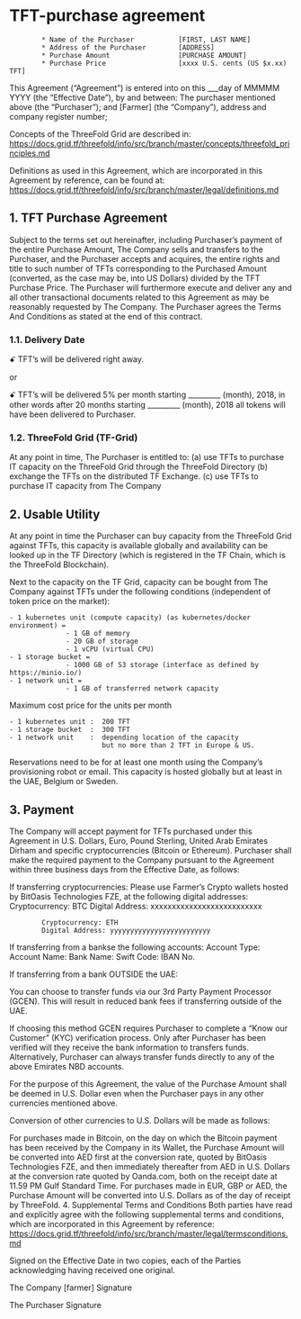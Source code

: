 
# TFT-purchase agreement


            * Name of the Purchaser           [FIRST, LAST NAME]
            * Address of the Purchaser        [ADDRESS]
            * Purchase Amount                 [PURCHASE AMOUNT]
            * Purchase Price                  [xxxx U.S. cents (US $x.xx) TFT]

This Agreement (“Agreement”) is entered into on this ___day of MMMMM YYYY (the “Effective Date”), by and between:
The purchaser mentioned above (the “Purchaser”);
and
[Farmer]  (the “Company”), address and company register number;

Concepts of the ThreeFold Grid are described in: 
https://docs.grid.tf/threefold/info/src/branch/master/concepts/threefold_principles.md

Definitions as used in this Agreement, which are incorporated in this Agreement by reference, can be found at: https://docs.grid.tf/threefold/info/src/branch/master/legal/definitions.md


## 1. TFT Purchase Agreement
Subject to the terms set out hereinafter, including Purchaser’s payment of the entire Purchase Amount, The Company sells and transfers to the Purchaser, and the Purchaser accepts and acquires, the entire rights and title to such number of TFTs corresponding to the Purchased Amount (converted, as the case may be, into US Dollars) divided by the TFT Purchase Price. The Purchaser will furthermore execute and deliver any and all other transactional documents related to this Agreement as may be reasonably requested by The Company. The Purchaser agrees the Terms And Conditions as stated at the end of this contract. 

### 1.1. Delivery Date
ꗃ TFT’s will be delivered right away.

or

ꗃ TFT’s will be delivered 5% per month starting _________ (month), 2018, in other words after 20    months starting _________ (month), 2018 all tokens will have been delivered to Purchaser.

### 1.2. ThreeFold Grid (TF-Grid)

At any point in time, The Purchaser is entitled to: 
(a)	use TFTs to purchase IT capacity on the ThreeFold Grid through the ThreeFold Directory
(b)	exchange the TFTs on the distributed TF Exchange. 
(c)	use TFTs to purchase IT capacity from The Company


## 2. Usable Utility
At any point in time the Purchaser can buy capacity from the ThreeFold Grid against TFTs, this capacity is available globally and availability can be looked up in the TF Directory (which is registered in the TF Chain, which is the ThreeFold Blockchain).

Next to the capacity on the TF Grid, capacity can be bought from The Company against TFTs under the following conditions (independent of token price on the market):


    - 1 kubernetes unit (compute capacity) (as kubernetes/docker environment) = 
                  - 1 GB of memory
                  - 20 GB of storage 
                  - 1 vCPU (virtual CPU)
    - 1 storage bucket = 
                  - 1000 GB of S3 storage (interface as defined by https://minio.io/)
    - 1 network unit = 
                  - 1 GB of transferred network capacity

Maximum cost price for the units per month 


    - 1 kubernetes unit	:  200 TFT
    - 1 storage bucket	:  300 TFT 
    - 1 network unit	:  depending location of the capacity 
			               but no more than 2 TFT in Europe & US.

Reservations need to be for at least one month using the Company’s provisioning robot or email. This capacity is hosted globally but at least in the UAE, Belgium or Sweden.

## 3. Payment

The Company will accept payment for TFTs purchased under this Agreement in U.S. Dollars, Euro, Pound Sterling, United Arab Emirates Dirham and specific cryptocurrencies (Bitcoin or Ethereum). Purchaser shall make the required payment to the Company pursuant to the Agreement within three business days from the Effective Date, as follows:

If transferring cryptocurrencies:
Please use Farmer’s Crypto wallets hosted by BitOasis Technologies FZE, at the following digital addresses:
            Cryptocurrency: BTC
            Digital Address: xxxxxxxxxxxxxxxxxxxxxxxxxx  
            
            Cryptocurrency: ETH
            Digital Address: yyyyyyyyyyyyyyyyyyyyyyyyy

If transferring from a bankse the following accounts: 
            Account Type: 
            Account Name: 
            Bank Name:
            Swift Code:
            IBAN No. 


If transferring from a bank OUTSIDE the UAE:

You can choose to transfer funds via our 3rd Party Payment Processor (GCEN). This will result in reduced bank fees if transferring outside of the UAE.

If choosing this method GCEN requires Purchaser to complete a “Know our Customer” (KYC) verification process. Only after Purchaser has been verified will they receive the bank information to transfers funds. Alternatively, Purchaser can always transfer funds directly to any of the above Emirates NBD accounts.

For the purpose of this Agreement, the value of the Purchase Amount shall be deemed in U.S. Dollar even when the Purchaser pays in any other currencies mentioned above. 

Conversion of other currencies to U.S. Dollars will be made as follows:


For purchases made in Bitcoin, on the day on which the Bitcoin payment has been received by the Company in its Wallet, the Purchase Amount will be converted into AED first at the conversion rate, quoted by BitOasis Technologies FZE, and then immediately thereafter from AED in U.S. Dollars at the conversion rate quoted by Oanda.com, both on the receipt date at 11.59 PM Gulf Standard Time.
For purchases made in EUR, GBP or AED, the Purchase Amount will be converted into U.S. Dollars as of the day of receipt by ThreeFold.
4. Supplemental Terms and Conditions
Both parties have read and explicitly agree with the following supplemental terms and conditions, which are incorporated in this Agreement by reference: https://docs.grid.tf/threefold/info/src/branch/master/legal/termsconditions.md


Signed on the Effective Date in two copies, each of the Parties acknowledging having received one original. 


The Company	[farmer]						Signature	



The Purchaser	    						Signature	

